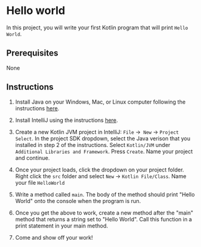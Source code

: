 # Hello world

In this project, you will write your first Kotlin program that will print `Hello World`.

## Prerequisites

None

## Instructions

1. Install Java on your Windows, Mac, or Linux computer following the instructions [here](https://www.oracle.com/technetwork/java/javase/downloads/index.html).

1. Install IntelliJ using the instructions [here](https://www.jetbrains.com/idea/download/#section=windows).

1. Create a new Kotlin JVM project in IntelliJ:  `File` ->` New` -> `Project Select`. In the project SDK dropdown, select the Java verison that you installed in step 2 of the instructions. Select `Kotlin/JVM` under `Additional Libraries and Framework`. Press `Create`. Name your project and continue.
   
1. Once your project loads, click the dropdown on your project folder. Right click the `src` folder and select 
`New` -> `Kotlin File/Class`. Name your file `HelloWorld`

1. Write a method called `main`. The body of the method should print "Hello World" onto the console when the program is run.

1. Once you get the above to work, create a new method after the "main" method that returns a string set to "Hello World". Call this function in a print statement in your main method. 

1. Come and show off your work!
